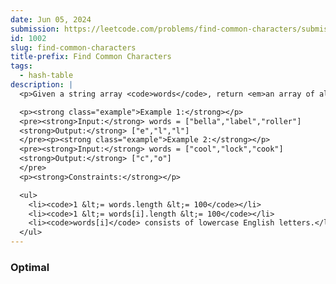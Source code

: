 ```yaml
---
date: Jun 05, 2024
submission: https://leetcode.com/problems/find-common-characters/submissions/1278444531
id: 1002
slug: find-common-characters
title-prefix: Find Common Characters
tags:
  - hash-table
description: |
  <p>Given a string array <code>words</code>, return <em>an array of all characters that show up in all strings within the </em><code>words</code><em> (including duplicates)</em>. You may return the answer in <strong>any order</strong>.</p>

  <p><strong class="example">Example 1:</strong></p>
  <pre><strong>Input:</strong> words = ["bella","label","roller"]
  <strong>Output:</strong> ["e","l","l"]
  </pre><p><strong class="example">Example 2:</strong></p>
  <pre><strong>Input:</strong> words = ["cool","lock","cook"]
  <strong>Output:</strong> ["c","o"]
  </pre>
  <p><strong>Constraints:</strong></p>

  <ul>
    <li><code>1 &lt;= words.length &lt;= 100</code></li>
    <li><code>1 &lt;= words[i].length &lt;= 100</code></li>
    <li><code>words[i]</code> consists of lowercase English letters.</li>
  </ul>
---
```


### Optimal

```ts {include="index.ts"}

```
